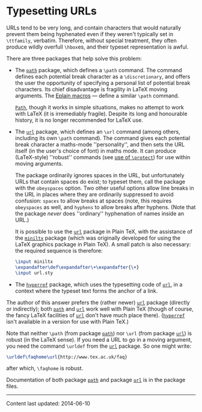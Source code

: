 # Typesetting URLs

URLs tend to be very long, and contain characters that would
naturally prevent them being hyphenated even if they weren't typically
set in `\ttfamily`, verbatim.  Therefore, without special treatment,
they often produce wildly overfull `\hbox`es, and their typeset
representation is awful.

There are three packages that help solve this problem:
  

-  The [`path`](http://ctan.org/pkg/path) package, which defines a `\path` command.
    The command defines each potential break character as a
    `\discretionary`, and offers the user the opportunity of
    specifying a personal list of potential break characters.  Its chief
    disadvantage is fragility in LaTeX moving arguments.  The
    [Eplain macros](./FAQ-eplain.html)&nbsp;&mdash; define a similar `\path` command.
  

    [`Path`](http://ctan.org/pkg/Path), though it works in simple situations, makes no
    attempt to work with LaTeX (it is irremediably fragile).  Despite
    its long and honourable history, it is no longer recommended for
    LaTeX use.
-  The [`url`](http://ctan.org/pkg/url) package, which defines an `\url` command
    (among others, including its own `\path` command).  The command
    gives each potential break character a maths-mode ''personality'', and
    then sets the URL itself (in the user's choice of font) in
    maths mode.  It can produce (LaTeX-style) ''robust'' commands
    (see [use of `\protect`](./FAQ-protect.html)) for use
    within moving arguments.
  

    The package ordinarily ignores spaces in the URL, but
    unfortunately URLs that contain spaces do exist; to typeset
    them, call the package with the `obeyspaces` option.  Two
    other useful options allow line breaks in the URL in places
    where they are ordinarily suppressed to avoid confusion:
    `spaces` to allow breaks at spaces (note, this requires
    `obeyspaces` as well, and `hyphens` to allow
    breaks after hyphens.  (Note that the package _never_ does
    ''ordinary'' hyphenation of names inside an URL.)
  

    It is possible to use the [`url`](http://ctan.org/pkg/url) package in Plain TeX,
    with the assistance of the [`miniltx`](http://ctan.org/pkg/miniltx) package (which was
    originally developed for using the LaTeX graphics package in
    Plain TeX).  A small patch is also necessary: the required
    sequence is therefore:
    ```latex
    \input miniltx
    \expandafter\def\expandafter\+\expandafter{\+}
    \input url.sty
    ```
-  The [`hyperref`](http://ctan.org/pkg/hyperref) package, which uses the typesetting code
    of [`url`](http://ctan.org/pkg/url), in a context where the typeset text forms the
    anchor of a link.

The author of this answer prefers the (rather newer) [`url`](http://ctan.org/pkg/url)
package (directly or indirectly); both [`path`](http://ctan.org/pkg/path) and
[`url`](http://ctan.org/pkg/url) work well with Plain TeX (though of course, the fancy
LaTeX facilities of [`url`](http://ctan.org/pkg/url) don't have much place there).
([`hyperref`](http://ctan.org/pkg/hyperref) isn't available in a version for use with Plain TeX.)

Note that neither `\path` (from package [`path`](http://ctan.org/pkg/path)) nor `\url` (from
package [`url`](http://ctan.org/pkg/url)) is robust (in the LaTeX sense).  If you need
a URL to go in a moving argument, you need the command
`\urldef` from the [`url`](http://ctan.org/pkg/url) package.  So one might write:
```latex
\urldef\faqhome\url{http://www.tex.ac.uk/faq}
```
after which, `\faqhome` is robust.

Documentation of both package [`path`](http://ctan.org/pkg/path) and package [`url`](http://ctan.org/pkg/url)
is in the package files.


----

Content last updated: 2014-06-10
